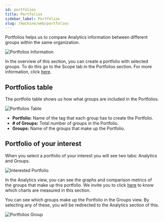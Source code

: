```yaml
---
id: portfolios
title: Portfolios
sidebar_label: Portfolios
slug: /machine/web/portfolios
---
```


Portfolios helps us to compare
Analytics information between
different groups within the
same organization.

![Portfolios Information](https://res.cloudinary.com/fluid-attacks/image/upload/v1658848117/docs/web/groups/portfolio/portfolio_overview.png)

In the overview of this section,
you can create a portfolio
with selected groups.
To do this go to the Scope tab
in the Portfolios section.
For more information,
click [here](/machine/web/groups/scope/portfolios).

## Portfolios table

The portfolio table shows us
how what groups are included
in the Portfolios.

![Portfolios Table](https://res.cloudinary.com/fluid-attacks/image/upload/v1658848118/docs/web/groups/portfolio/portfolio_table.png)

- **Portfolio:**
  Name of the tag that
  each group has to
  create the Portfolio.
- **# of Groups:**
  Total number of groups
  in the Portfolio.
- **Groups:**
  Name of the groups that
  make up the Portfolio.

## Portfolio of your interest

When you select a portfolio of
your interest you will see two
tabs: Analytics and Groups.

![Interested Portfolio](https://res.cloudinary.com/fluid-attacks/image/upload/v1658848115/docs/web/groups/portfolio/portfolio_2tabs.png)

In the Analytics view,
you can see the graphs and
comparison metrics of the groups
that make up this portfolio.
We invite you to click
[here](/machine/web/analytics/portfolio)
to know which charts are
measured in this section.

You can see which groups make up
the Portfolio in the Groups view.
By selecting any of these,
you will be redirected to the
Analytics section of this.

![Portfolios Group](https://res.cloudinary.com/fluid-attacks/image/upload/v1658848117/docs/web/groups/portfolio/portfolio_groups_view.png)

